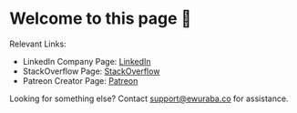 # Welcome to this page 👋


Relevant Links:
- LinkedIn Company Page: [LinkedIn](https://linkedin.com/company/ewuraba)
- StackOverflow Page: [StackOverflow](https://stackoverflow.com/users/19659773/ewuraba)
- Patreon Creator Page: [Patreon](https://patreon.com/EWURABA)


Looking for something else? Contact support@ewuraba.co for assistance.
